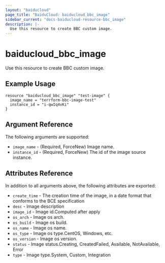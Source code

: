 ```yaml
---
layout: "baiducloud"
page_title: "BaiduCloud: baiducloud_bbc_image"
sidebar_current: "docs-baiducloud-resource-bbc_image"
description: |-
  Use this resource to create BBC custom image.
---
```


# baiducloud_bbc_image

Use this resource to create BBC custom image.

## Example Usage

```hcl
resource "baiducloud_bbc_image" "test-image" {
  image_name = "terrform-bbc-image-test"
  instance_id = "i-qwIq4vKi"
}
```

## Argument Reference

The following arguments are supported:

* `image_name` - (Required, ForceNew) Image name.
* `instance_id` - (Required, ForceNew) The id of the image source instance.

## Attributes Reference

In addition to all arguments above, the following attributes are exported:

* `create_time` - The creation time of the image, in a date format that conforms to the BCE specification
* `desc` - Image description
* `image_id` - Image id.Computed after apply
* `os_arch` - Image os arch.
* `os_build` - Image os build.
* `os_name` - Image os name.
* `os_type` - Image os type.CentOS, Windows, etc.
* `os_version` - Image os version.
* `status` - Image status.Creating, CreatedFailed, Available, NotAvailable, Error
* `type` - Image type.System, Custom, Integration


